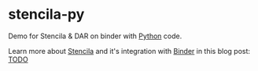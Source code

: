 # stencila-py

Demo for Stencila &amp; DAR on binder with [Python](https://www.python.org/) code.

Learn more about [Stencila](https://stenci.la/) and it's integration with [Binder](https://mybinder.org/) in this blog post: [TODO](TODO)
